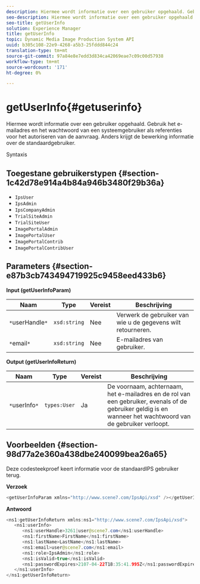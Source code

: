 ```yaml
---
description: Hiermee wordt informatie over een gebruiker opgehaald. Gebruik het e-mailadres en het wachtwoord van een systeemgebruiker als referenties voor het autoriseren van de aanvraag. Anders krijgt de bewerking informatie over de standaardgebruiker.
seo-description: Hiermee wordt informatie over een gebruiker opgehaald. Gebruik het e-mailadres en het wachtwoord van een systeemgebruiker als referenties voor het autoriseren van de aanvraag. Anders krijgt de bewerking informatie over de standaardgebruiker.
seo-title: getUserInfo
solution: Experience Manager
title: getUserInfo
topic: Dynamic Media Image Production System API
uuid: b305c108-22e9-4268-a5b3-25fddd844c24
translation-type: tm+mt
source-git-commit: 97a84e8e7edd3d834ca42069eae7c09c00d57938
workflow-type: tm+mt
source-wordcount: '171'
ht-degree: 0%

---
```



# getUserInfo{#getuserinfo}

Hiermee wordt informatie over een gebruiker opgehaald. Gebruik het e-mailadres en het wachtwoord van een systeemgebruiker als referenties voor het autoriseren van de aanvraag. Anders krijgt de bewerking informatie over de standaardgebruiker.

Syntaxis

## Toegestane gebruikerstypen {#section-1c42d78e914a4b84a946b3480f29b36a}

* `IpsUser`
* `IpsAdmin`
* `IpsCompanyAdmin`
* `TrialSiteAdmin`
* `TrialSiteUser`
* `ImagePortalAdmin`
* `ImagePortalUser`
* `ImagePortalContrib`
* `ImagePortalContribUser`

## Parameters {#section-e87b3cb743494719925c9458eed433b6}

**Input (getUserInfoParam)**

| Naam | Type | Vereist | Beschrijving |
|---|---|---|---|
| `*`userHandle`*` | `xsd:string` | Nee | Verwerk de gebruiker van wie u de gegevens wilt retourneren. |
| `*`email`*` | `xsd:string` | Nee | E-mailadres van gebruiker. |

**Output (getUserInfoReturn)**

| Naam | Type | Vereist | Beschrijving |
|---|---|---|---|
| `*`userInfo`*` | `types:User` | Ja | De voornaam, achternaam, het e-mailadres en de rol van een gebruiker, evenals of de gebruiker geldig is en wanneer het wachtwoord van de gebruiker verloopt. |

## Voorbeelden {#section-98d77a2e360a438dbe240099bea26a65}

Deze codesteekproef keert informatie voor de standaardIPS gebruiker terug.

**Verzoek**

```java
<getUserInfoParam xmlns="http://www.scene7.com/IpsApi/xsd" /></getUserInfoParam>
```

**Antwoord**

```java
<ns1:getUserInfoReturn xmlns:ns1="http://www.scene7.com/IpsApi/xsd"> 
   <ns1:userInfo> 
      <ns1:userHandle>3261|user@scene7.com</ns1:userHandle> 
      <ns1:firstName>FirstName</ns1:firstName> 
      <ns1:lastName>LastName</ns1:lastName> 
      <ns1:email>user@scene7.com</ns1:email> 
      <ns1:role>IpsAdmin</ns1:role> 
      <ns1:isValid>true</ns1:isValid> 
      <ns1:passwordExpires>2107-04-22T18:35:41.995Z</ns1:passwordExpires> 
   </ns1:userInfo> 
</ns1:getUserInfoReturn>
```

